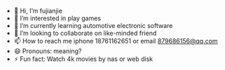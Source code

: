 - 👋 Hi, I’m fujianjie
- 👀 I’m interested in play games
- 🌱 I’m currently learning automotive electronic software
- 💞️ I’m looking to collaborate on like-minded friend
- 📫 How to reach me iphone 18761162651 or email 879686156@qq.com
- 😄 Pronouns: meaning?
- ⚡ Fun fact: Watch 4k movies by nas or web disk
<!---
fiee-1996/fiee-1996 is a ✨ special ✨ repository because its `README.md` (this file) appears on your GitHub profile.
You can click the Preview link to take a look at your changes.
--->
